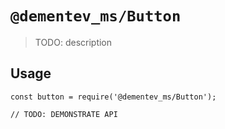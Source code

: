 # `@dementev_ms/Button`

> TODO: description

## Usage

```
const button = require('@dementev_ms/Button');

// TODO: DEMONSTRATE API
```
